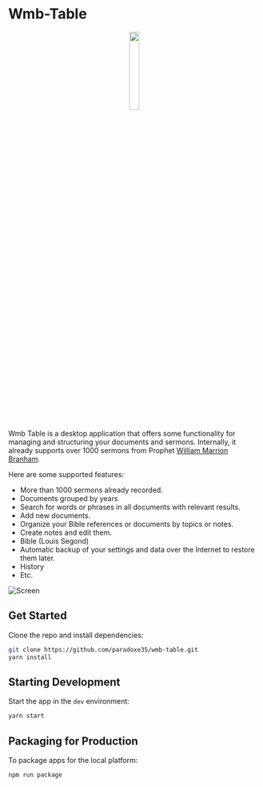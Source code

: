 # Wmb-Table

<div align="center">
    <img src="https://wmb-table.web.app/icon.png" width="20%" />
</div>

Wmb Table is a desktop application that offers some functionality for managing and structuring your documents and sermons. Internally, it already supports over 1000 sermons from Prophet [William Marrion Branham](https://wmb-table.web.app/).

Here are some supported features:

- More than 1000 sermons already recorded.
- Documents grouped by years
- Search for words or phrases in all documents with relevant results.
- Add new documents.
- Organize your Bible references or documents by topics or notes.
- Create notes and edit them.
- Bible (Louis Segond)
- Automatic backup of your settings and data over the Internet to restore them later.
- History
- Etc.

![Screen](https://wmb-table.web.app/assets/images/hero-c4871637fbad4c68f2b50b1afcf97c31.png)

## Get Started

Clone the repo and install dependencies:

```bash
git clone https://github.com/paradoxe35/wmb-table.git
yarn install
```

## Starting Development

Start the app in the `dev` environment:

```bash
yarn start
```

## Packaging for Production

To package apps for the local platform:

```bash
npm run package
```
